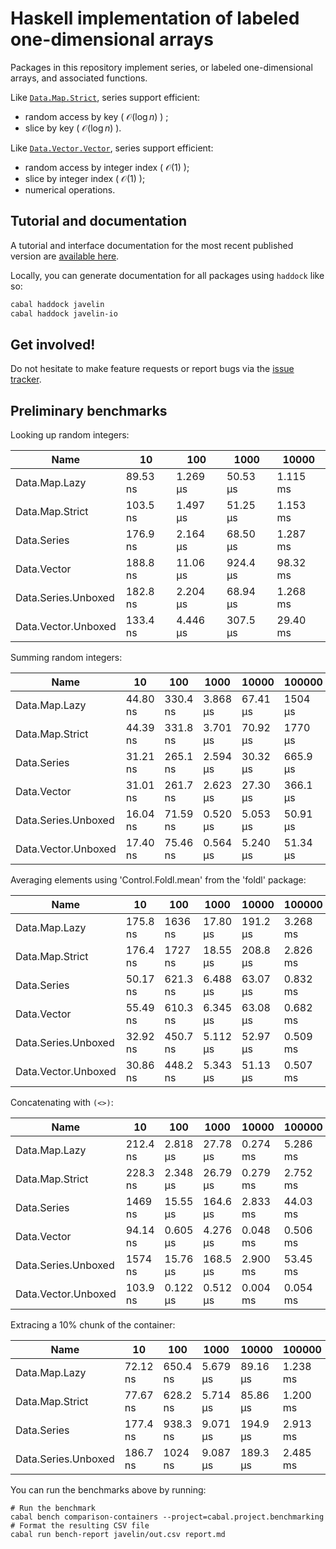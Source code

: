 # Haskell implementation of labeled one-dimensional arrays

Packages in this repository implement series, or labeled one-dimensional arrays, and associated functions.

Like [`Data.Map.Strict`](https://hackage.haskell.org/package/containers/docs/Data-Map-Strict.html), series support efficient:

* random access by key ( $\mathcal{O}\left( \log n \right)$ ) ;
* slice by key ( $\mathcal{O}\left( \log n \right)$ ).

Like [`Data.Vector.Vector`](https://hackage.haskell.org/package/vector/docs/Data-Vector.html), series support efficient:

* random access by integer index ( $\mathcal{O}\left( 1 \right)$ );
* slice by integer index ( $\mathcal{O}\left( 1 \right)$ );
* numerical operations.

## Tutorial and documentation

A tutorial and interface documentation for the most recent published version are [available here](https://hackage.haskell.org/package/javelin). 

Locally, you can generate documentation for all packages using `haddock` like so:

```bash
cabal haddock javelin
cabal haddock javelin-io
```

## Get involved!

Do not hesitate to make feature requests or report bugs via the [issue tracker](https://github.com/LaurentRDC/javelin/issues).

## Preliminary benchmarks

Looking up random integers:

|Name|10|100|1000|10000|
|---|---|---|---|---|
|Data.Map.Lazy|89.53 ns|1.269 μs|50.53 μs|1.115 ms|
|Data.Map.Strict|103.5 ns|1.497 μs|51.25 μs|1.153 ms|
|Data.Series|176.9 ns|2.164 μs|68.50 μs|1.287 ms|
|Data.Vector|188.8 ns|11.06 μs|924.4 μs|98.32 ms|
|Data.Series.Unboxed|182.8 ns|2.204 μs|68.94 μs|1.268 ms|
|Data.Vector.Unboxed|133.4 ns|4.446 μs|307.5 μs|29.40 ms|

Summing random integers:

|Name|10|100|1000|10000|100000|1000000|
|---|---|---|---|---|---|---|
|Data.Map.Lazy|44.80 ns|330.4 ns|3.868 μs|67.41 μs|1504 μs|20.14 ms|
|Data.Map.Strict|44.39 ns|331.8 ns|3.701 μs|70.92 μs|1770 μs|21.08 ms|
|Data.Series|31.21 ns|265.1 ns|2.594 μs|30.32 μs|665.9 μs|13.94 ms|
|Data.Vector|31.01 ns|261.7 ns|2.623 μs|27.30 μs|366.1 μs|5.814 ms|
|Data.Series.Unboxed|16.04 ns|71.59 ns|0.520 μs|5.053 μs|50.91 μs|0.608 ms|
|Data.Vector.Unboxed|17.40 ns|75.46 ns|0.564 μs|5.240 μs|51.34 μs|0.612 ms|

Averaging elements using 'Control.Foldl.mean' from the 'foldl' package:

|Name|10|100|1000|10000|100000|1000000|
|---|---|---|---|---|---|---|
|Data.Map.Lazy|175.8 ns|1636 ns|17.80 μs|191.2 μs|3.268 ms|64.55 ms|
|Data.Map.Strict|176.4 ns|1727 ns|18.55 μs|208.8 μs|2.826 ms|69.86 ms|
|Data.Series|50.17 ns|621.3 ns|6.488 μs|63.07 μs|0.832 ms|13.66 ms|
|Data.Vector|55.49 ns|610.3 ns|6.345 μs|63.08 μs|0.682 ms|7.606 ms|
|Data.Series.Unboxed|32.92 ns|450.7 ns|5.112 μs|52.97 μs|0.509 ms|5.353 ms|
|Data.Vector.Unboxed|30.86 ns|448.2 ns|5.343 μs|51.13 μs|0.507 ms|5.420 ms|

Concatenating with `(<>)`:

|Name|10|100|1000|10000|100000|1000000|
|---|---|---|---|---|---|---|
|Data.Map.Lazy|212.4 ns|2.818 μs|27.78 μs|0.274 ms|5.286 ms|67.65 ms|
|Data.Map.Strict|228.3 ns|2.348 μs|26.79 μs|0.279 ms|2.752 ms|40.90 ms|
|Data.Series|1469 ns|15.55 μs|164.6 μs|2.833 ms|44.03 ms|550.2 ms|
|Data.Vector|94.14 ns|0.605 μs|4.276 μs|0.048 ms|0.506 ms|5.337 ms|
|Data.Series.Unboxed|1574 ns|15.76 μs|168.5 μs|2.900 ms|53.45 ms|565.5 ms|
|Data.Vector.Unboxed|103.9 ns|0.122 μs|0.512 μs|0.004 ms|0.054 ms|0.609 ms|

Extracing a 10% chunk of the container:

|Name|10|100|1000|10000|100000|1000000|
|---|---|---|---|---|---|---|
|Data.Map.Lazy|72.12 ns|650.4 ns|5.679 μs|89.16 μs|1.238 ms|31.56 ms|
|Data.Map.Strict|77.67 ns|628.2 ns|5.714 μs|85.86 μs|1.200 ms|20.89 ms|
|Data.Series|177.4 ns|938.3 ns|9.071 μs|194.9 μs|2.913 ms|44.76 ms|
|Data.Series.Unboxed|186.7 ns|1024 ns|9.087 μs|189.3 μs|2.485 ms|42.68 ms|

You can run the benchmarks above by running:

```shell
# Run the benchmark
cabal bench comparison-containers --project=cabal.project.benchmarking
# Format the resulting CSV file
cabal run bench-report javelin/out.csv report.md
```